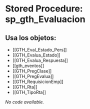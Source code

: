 # Stored Procedure: sp_gth_Evaluacion

## Usa los objetos:
- [[GTH_Eval_Estado_Pers]]
- [[GTH_Evalua_Estado]]
- [[GTH_Evalua_Respuesta]]
- [[gth_eventos]]
- [[GTH_PregClase]]
- [[GTH_PregEvalua]]
- [[GTH_RequisicionEmp]]
- [[GTH_Rta]]
- [[GTH_TipoRta]]

*No code available.*
